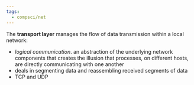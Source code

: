 ```yaml
---
tags:
  - compsci/net
---
```

The **transport layer** manages the flow of data transmission within a local network:
- *logical communication*. an abstraction of the underlying network components that creates the illusion that processes, on different hosts, are directly communicating with one another
- deals in segmenting data and reassembling received segments of data
- TCP and UDP